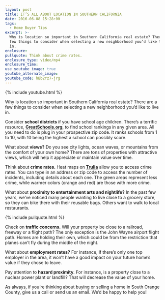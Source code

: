 ```yaml
---
layout: post
title: IT’S ALL ABOUT LOCATION IN SOUTHERN CALIFORNIA
date: 2016-06-08 15:28:00
tags:
  - Home Buyer Tips
excerpt: >-
  Why is location so important in Southern California real estate? There are a
  few things to consider when selecting a new neighborhood you’d like to live
  in.
enclosure:
pullquote: Think about crime rates.
enclosure_type: video/mp4
enclosure_time:
use_youtube_image: true
youtube_alternate_image:
youtube_code: hBb2Yz7-jrg
---
```



{% include youtube.html %}

Why is location so important in Southern California real estate? There are a few things to consider when selecting a new neighborhood you’d like to live in.

Consider **school districts** if you have school age children. There’s a terrific resource, **[GreatSchools.org](GreatSchools.org)**, to find school rankings in any given area. All you need to do is plug in your prospective zip code. It ranks schools from 1 to 10, with 10 being the highest a school can possibly score.

What about **views?** Do you see city lights, ocean waves, or mountains from the comfort of your own home? There are tons of properties with attractive views, which will help it appreciate or maintain value over time.

Think about **crime rates.** Heat maps on **[Trulia](https://www.trulia.com/local/)** allow you to access crime rates. You can type in an address or zip code to access the number of incidents, including details about each one. The green areas represent less crime, while warmer colors (orange and red) are those with more crime.

What about **proximity to entertainment arts and nightlife?** In the past few years, we’ve noticed many people wanting to live close to a grocery store, so they can bike there with their reusable bags. Others want to walk to local restaurants.

{% include pullquote.html %}

Check on **traffic concerns.** Will your property be close to a railroad, freeway or a flight path? The only exception is the John Wayne airport flight path. Homes are holding their own, which could be from the restriction that planes can’t fly during the middle of the night.

What about **employment rates?** For instance, if there’s only one top employer in the area, it won’t have a good impact on your future home’s value if they chose to leave.

Pay attention to **hazard proximity.** For instance, is a property close to a nuclear power plant or landfill? That will decrease the value of your home.

As always, if you’re thinking about buying or selling a home in South Orange County, give us a call or send us an email. We’d be happy to help you!